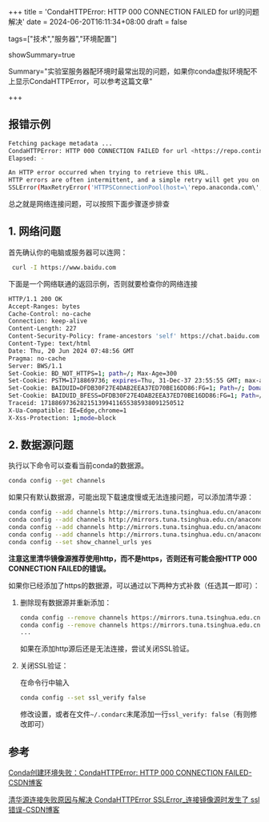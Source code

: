 +++
title = 'CondaHTTPError: HTTP 000 CONNECTION FAILED for url的问题解决'
date = 2024-06-20T16:11:34+08:00
draft = false

tags=["技术","服务器","环境配置"]

showSummary=true

Summary="实验室服务器配环境时最常出现的问题，如果你conda虚拟环境配不上显示CondaHTTPError，可以参考这篇文章"

+++

## 报错示例

```bash
Fetching package metadata ...
CondaHTTPError: HTTP 000 CONNECTION FAILED for url <https://repo.continuum.io/pkgs/main/linux-64/repodata.json.bz2>
Elapsed: -

An HTTP error occurred when trying to retrieve this URL.
HTTP errors are often intermittent, and a simple retry will get you on your way.
SSLError(MaxRetryError('HTTPSConnectionPool(host=\'repo.anaconda.com\', port=443): Max retries exceeded with url: /pkgs/main/linux-64/repodata.json.bz2 (Caused by SSLError(SSLError("bad handshake: Error([(\'SSL routines\', \'ssl3_get_server_certificate\', \'certificate verify failed\')],)",),))',),)

```

总之就是网络连接问题，可以按照下面步骤逐步排查

## 1. 网络问题

 首先确认你的电脑或服务器可以连网：

```bash
 curl -I https://www.baidu.com
```

下面是一个网络联通的返回示例，否则就要检查你的网络连接

```bash
HTTP/1.1 200 OK
Accept-Ranges: bytes
Cache-Control: no-cache
Connection: keep-alive
Content-Length: 227
Content-Security-Policy: frame-ancestors 'self' https://chat.baidu.com http://mirror-chat.baidu.com https://fj-chat.baidu.com https://hba-chat.baidu.com https://hbe-chat.baidu.com https://njjs-chat.baidu.com https://nj-chat.baidu.com https://hna-chat.baidu.com https://hnb-chat.baidu.com http://debug.baidu-int.com;
Content-Type: text/html
Date: Thu, 20 Jun 2024 07:48:56 GMT
Pragma: no-cache
Server: BWS/1.1
Set-Cookie: BD_NOT_HTTPS=1; path=/; Max-Age=300
Set-Cookie: PSTM=1718869736; expires=Thu, 31-Dec-37 23:55:55 GMT; max-age=2147483647; path=/; domain=.baidu.com
Set-Cookie: BAIDUID=DFDB30F27E4DAB2EEA37ED70BE16DD86:FG=1; Path=/; Domain=baidu.com; Max-Age=31536000
Set-Cookie: BAIDUID_BFESS=DFDB30F27E4DAB2EEA37ED70BE16DD86:FG=1; Path=/; Domain=baidu.com; Max-Age=31536000; Secure; SameSite=None
Traceid: 1718869736282151399411655385938091250512
X-Ua-Compatible: IE=Edge,chrome=1
X-Xss-Protection: 1;mode=block
```



## 2. 数据源问题

执行以下命令可以查看当前conda的数据源。

```bash
conda config --get channels
```

如果只有默认数据源，可能出现下载速度慢或无法连接问题，可以添加清华源：

```bash
conda config --add channels http://mirrors.tuna.tsinghua.edu.cn/anaconda/pkgs/main/
conda config --add channels http://mirrors.tuna.tsinghua.edu.cn/anaconda/pkgs/free/
conda config --add channels http://mirrors.tuna.tsinghua.edu.cn/anaconda/cloud/conda-forge/
conda config --add channels http://mirrors.tuna.tsinghua.edu.cn/anaconda/cloud/msys2/
conda config --set show_channel_urls yes
```

**注意这里清华镜像源推荐使用http，而不是https，否则还有可能会报HTTP 000 CONNECTION FAILED的错误。**

如果你已经添加了https的数据源，可以通过以下两种方式补救（任选其一即可）：

1. 删除现有数据源并重新添加：

   ```bash
   conda config --remove channels https://mirrors.tuna.tsinghua.edu.cn/anaconda/pkgs/free/
   conda config --remove channels https://mirrors.tuna.tsinghua.edu.cn/anaconda/pkgs/main/
   ...
   ```

   如果在添加http源后还是无法连接，尝试关闭SSL验证。

2. 关闭SSL验证：

   在命令行中输入

   ```bash
   conda config --set ssl_verify false
   ```

   修改设置，或者在文件`~/.condarc`末尾添加一行`ssl_verify: false`（有则修改即可）



## 参考

[Conda创建环境失败：CondaHTTPError: HTTP 000 CONNECTION FAILED-CSDN博客](https://blog.csdn.net/sinat_38079265/article/details/121163019)

[清华源连接失败原因与解决 CondaHTTPError SSLError_连接镜像源时发生了 ssl 错误-CSDN博客](https://blog.csdn.net/kxqt233/article/details/121167753)
